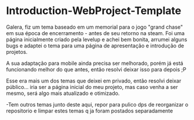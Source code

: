 # Introduction-WebProject-Template

Galera, fiz um tema baseado em um memorial para o jogo "grand chase" em sua época de encerramento - antes de seu retorno na steam. Foi uma página inicialmente criado pela levelup e achei bem bonita, arrumei alguns bugs e adaptei o tema para uma página de apresentação e introdução de projetos.

A sua adaptação para mobile ainda precisa ser melhorado, porém já está funcionando melhor do que antes, então resolvi deixar isso para depois ;P

Esse era mais um dos temas que deixei em privado, então resolvi deixar público... iria ser a página inicial do meu projeto, mas caso venha a ser mesmo, será algo mais atualizado e otimizado.

-Tem outros temas junto deste aqui, repor para pulico dps de reorganizar o repositorio e limpar estes temas q ja foram postados separadamente
